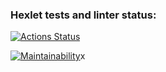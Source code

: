 ### Hexlet tests and linter status:
[![Actions Status](https://github.com/vyutnov/js-starter-project-44/actions/workflows/hexlet-check.yml/badge.svg)](https://github.com/vyutnov/js-starter-project-44/actions)

[![Maintainability](https://api.codeclimate.com/v1/badges/7dc66d77ad3e726f937b/maintainability)](https://codeclimate.com/github/vyutnov/js-starter-project-44/maintainability)x